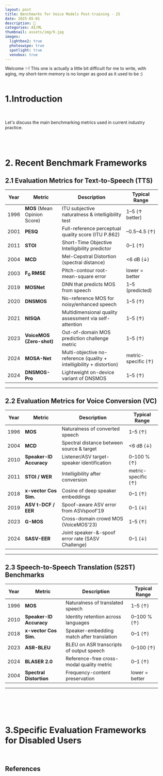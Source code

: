 ```yaml
---
layout: post
title: Benchmarks for Voice Models Post-training - 25
date: 2025-05-01
description: 🥥
categories: AI/ML
thumbnail: assets/img/9.jpg
images:
  lightbox2: true
  photoswipe: true
  spotlight: true
  venobox: true
---
```


Welcome ✨!
This one is actually a little bit difficult for me to write, with aging, my short-term memory is no longer as good as it used to be :)<br><br>


# 1.Introduction<br><br>

Let's discuss the main benchmarking metrics used in current industry practice.<br><br><br><br>



# 2. Recent Benchmark Frameworks

## 2.1 Evaluation Metrics for Text-to-Speech (TTS)

| Year | Metric | Description | Typical Range |
|------|--------|-------------|---------------|
| 1996 | **MOS** (Mean Opinion Score) | ITU subjective naturalness & intelligibility test | 1–5 (↑ better) |
| 2001 | **PESQ** | Full-reference perceptual quality score (ITU P.862) | –0.5–4.5 (↑) |
| 2011 | **STOI** | Short-Time Objective Intelligibility predictor | 0–1 (↑) |
| 2004 | **MCD** | Mel-Cepstral Distortion (spectral distance) | <6 dB (↓) |
| 2003 | **F<sub>0</sub> RMSE** | Pitch-contour root-mean-square error | lower = better |
| 2019 | **MOSNet** | DNN that predicts MOS from speech | 1–5 (predicted) |
| 2020 | **DNSMOS** | No-reference MOS for noisy/enhanced speech | 1–5 (↑) |
| 2021 | **NISQA** | Multidimensional quality assessment via self-attention | 1–5 (↑) |
| 2023 | **VoiceMOS (Zero-shot)** | Out-of-domain MOS prediction challenge metric | 1–5 (↑) |
| 2024 | **MOSA-Net** | Multi-objective no-reference (quality + intelligibility + distortion) | metric-specific (↑) |
| 2024 | **DNSMOS-Pro** | Lightweight on-device variant of DNSMOS | 1–5 (↑) |

---

## 2.2 Evaluation Metrics for Voice Conversion (VC)

| Year | Metric | Description | Typical Range |
|------|--------|-------------|---------------|
| 1996 | **MOS** | Naturalness of converted speech | 1–5 (↑) |
| 2004 | **MCD** | Spectral distance between source & target | <6 dB (↓) |
| 2010 | **Speaker-ID Accuracy** | Listener/ASV target-speaker identification | 0–100 % (↑) |
| 2011 | **STOI / WER** | Intelligibility after conversion | metric-specific (↑) |
| 2018 | **x-vector Cos Sim.** | Cosine of deep speaker embeddings | 0–1 (↑) |
| 2019 | **ASV t-DCF / EER** | Spoof-aware ASV error from ASVspoof’19 | 0–1 (↓) |
| 2023 | **G-MOS** | Cross-domain crowd MOS (VoiceMOS’23) | 1–5 (↑) |
| 2024 | **SASV-EER** | Joint speaker-&-spoof error rate (SASV Challenge) | 0–1 (↓) |

---

## 2.3 Speech-to-Speech Translation (S2ST) Benchmarks

| Year | Metric | Description | Typical Range |
|------|--------|-------------|---------------|
| 1996 | **MOS** | Naturalness of translated speech | 1–5 (↑) |
| 2010 | **Speaker-ID Accuracy** | Identity retention across languages | 0–100 % (↑) |
| 2018 | **x-vector Cos Sim.** | Speaker-embedding match after translation | 0–1 (↑) |
| 2023 | **ASR-BLEU** | BLEU on ASR transcripts of output speech | 0–100 (↑) |
| 2024 | **BLASER 2.0** | Reference-free cross-modal quality metric | 0–1 (↑) |
| 2004 | **Spectral Distortion** | Frequency-content preservation | lower = better |

---

<br><br><br><br>

# 3.Specific Evaluation Frameworks for Disabled Users<br><br>





## References<br><br><br><br>









